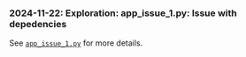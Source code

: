 
### 2024-11-22: Exploration: app_issue_1.py: Issue with depedencies
See [`app_issue_1.py`](app_issue_1.py) for more details.